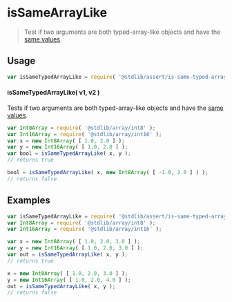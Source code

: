 <!--

@license Apache-2.0

Copyright (c) 2024 The Stdlib Authors.

Licensed under the Apache License, Version 2.0 (the "License");
you may not use this file except in compliance with the License.
You may obtain a copy of the License at

   http://www.apache.org/licenses/LICENSE-2.0

Unless required by applicable law or agreed to in writing, software
distributed under the License is distributed on an "AS IS" BASIS,
WITHOUT WARRANTIES OR CONDITIONS OF ANY KIND, either express or implied.
See the License for the specific language governing permissions and
limitations under the License.

-->

# isSameArrayLike

> Test if two arguments are both typed-array-like objects and have the [same values][@stdlib/assert/is-same-value].

<section class="usage">

## Usage

```javascript
var isSameTypedArrayLike = require( '@stdlib/assert/is-same-typed-array-like' );
```

#### isSameTypedArrayLike( v1, v2 )

Tests if two arguments are both typed-array-like objects and have the [same values][@stdlib/assert/is-same-value].

```javascript
var Int8Array = require( '@stdlib/array/int8' );
var Int16Array = require( '@stdlib/array/int16' );
var x = new Int8Array( [ 1.0, 2.0 ] );
var y = new Int16Array( [ 1.0, 2.0 ] );
var bool = isSameTypedArrayLike( x, y );
// returns true

bool = isSameTypedArrayLike( x, new Int8Array( [ -1.0, 2.0 ] ) );
// returns false
```

</section>

<!-- /.usage -->

<section class="examples">

## Examples

<!-- eslint no-undef: "error" -->

```javascript
var isSameTypedArrayLike = require( '@stdlib/assert/is-same-typed-array-like' );
var Int8Array = require( '@stdlib/array/int8' );
var Int16Array = require( '@stdlib/array/int16' );

var x = new Int8Array( [ 1.0, 2.0, 3.0 ] );
var y = new Int16Array( [ 1.0, 2.0, 3.0 ] );
var out = isSameTypedArrayLike( x, y );
// returns true

x = new Int8Array( [ 1.0, 2.0, 3.0 ] );
y = new Int16Array( [ 1.0, 2.0, 4.0 ] );
out = isSameTypedArrayLike( x, y );
// returns false
```

</section>

<!-- /.examples -->

<!-- Section for related `stdlib` packages. Do not manually edit this section, as it is automatically populated. -->

<section class="related">

</section>

<!-- /.related -->

<!-- Section for all links. Make sure to keep an empty line after the `section` element and another before the `/section` close. -->

<section class="links">

[@stdlib/assert/is-same-value]: https://github.com/stdlib-js/stdlib/tree/develop/lib/node_modules/%40stdlib/assert/is-same-value

<!-- <related-links> -->

<!-- </related-links> -->

</section>

<!-- /.links -->
